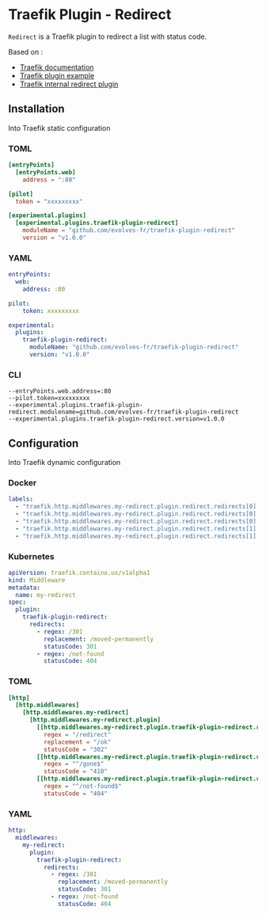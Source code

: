 # Traefik Plugin - Redirect

`Redirect` is a Traefik plugin to redirect a list with status code.

Based on :
- [Traefik documentation](https://doc.traefik.io/traefik-pilot/plugins/overview/)
- [Traefik plugin example](https://github.com/traefik/plugindemo)
- [Traefik internal redirect plugin](https://github.com/traefik/traefik/blob/master/pkg/middlewares/redirect/redirect.go)

## Installation

Into Traefik static configuration

### TOML
```toml
[entryPoints]
  [entryPoints.web]
    address = ":80"

[pilot]
  token = "xxxxxxxxx"

[experimental.plugins]
  [experimental.plugins.traefik-plugin-redirect]
    moduleName = "github.com/evolves-fr/traefik-plugin-redirect"
    version = "v1.0.0"
```

### YAML
```yaml
entryPoints:
  web:
    address: :80

pilot:
    token: xxxxxxxxx

experimental:
  plugins:
    traefik-plugin-redirect:
      moduleName: "github.com/evolves-fr/traefik-plugin-redirect"
      version: "v1.0.0"
```

### CLI
```shell
--entryPoints.web.address=:80
--pilot.token=xxxxxxxxx
--experimental.plugins.traefik-plugin-redirect.modulename=github.com/evolves-fr/traefik-plugin-redirect
--experimental.plugins.traefik-plugin-redirect.version=v1.0.0
```

## Configuration

Into Traefik dynamic configuration

### Docker
```yaml
labels:
  - "traefik.http.middlewares.my-redirect.plugin.redirect.redirects[0].regex=/301"
  - "traefik.http.middlewares.my-redirect.plugin.redirect.redirects[0].replacement=/moved-permanently"
  - "traefik.http.middlewares.my-redirect.plugin.redirect.redirects[0].statusCode=301"
  - "traefik.http.middlewares.my-redirect.plugin.redirect.redirects[1].regex=/not-found"
  - "traefik.http.middlewares.my-redirect.plugin.redirect.redirects[1].statusCode=404"
```

### Kubernetes
```yaml
apiVersion: traefik.containo.us/v1alpha1
kind: Middleware
metadata:
  name: my-redirect
spec:
  plugin:
    traefik-plugin-redirect:
      redirects:
        - regex: /301
          replacement: /moved-permanently
          statusCode: 301
        - regex: /not-found
          statusCode: 404
```

### TOML
```toml
[http]
  [http.middlewares]
    [http.middlewares.my-redirect]
      [http.middlewares.my-redirect.plugin]
        [[http.middlewares.my-redirect.plugin.traefik-plugin-redirect.redirects]]
          regex = "/redirect"
          replacement = "/ok"
          statusCode = "302"
        [[http.middlewares.my-redirect.plugin.traefik-plugin-redirect.redirects]]
          regex = "^/gone$"
          statusCode = "410"
        [[http.middlewares.my-redirect.plugin.traefik-plugin-redirect.redirects]]
          regex = "^/not-found$"
          statusCode = "404"
```

### YAML
```yaml
http:
  middlewares:
    my-redirect:
      plugin:
        traefik-plugin-redirect:
          redirects:
            - regex: /301
              replacement: /moved-permanently
              statusCode: 301
            - regex: /not-found
              statusCode: 404
```
